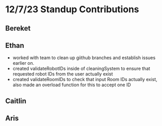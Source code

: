 # 12/7/23 Standup Contributions

## Bereket


## Ethan
- worked with team to clean up giithub branches and establish issues earlier on.
- created validateRobotIDs inside of cleaningSystem to ensure that requested robot IDs from the user actually exist
- created validateRoomIDs to check that input Room IDs actually exist, also made an overload function for this to accept one ID

## Caitlin


## Aris
